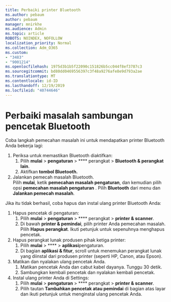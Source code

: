 ```yaml
---
title: Perbaiki printer Bluetooth
ms.author: pebaum
author: pebaum
manager: mnirkhe
ms.audience: Admin
ms.topic: article
ROBOTS: NOINDEX, NOFOLLOW
localization_priority: Normal
ms.collection: Adm_O365
ms.custom:
- "3483"
- "9001214"
ms.openlocfilehash: 1975d3b1b5f22090c151826b5cc044f8ef3787c3
ms.sourcegitcommit: bd80dd0469556397c3f48a9276afe8e9d793a2ae
ms.translationtype: MT
ms.contentlocale: id-ID
ms.lasthandoff: 12/19/2019
ms.locfileid: "40744646"
---
```

# <a name="fix-bluetooth-printer-connection-issues"></a>Perbaiki masalah sambungan pencetak Bluetooth

Coba langkah pemecahan masalah ini untuk mendapatkan printer Bluetooth Anda bekerja lagi:


1. Periksa untuk memastikan Bluetooth diaktifkan:
    1. Pilih **mulai** > **pengaturan** > **** perangkat > **Bluetooth & perangkat lain**.
    2. Aktifkan **tombol Bluetooth.**
2. Jalankan pemecah masalah Bluetooth. <br>
    Pilih **mulai**, ketik **pemecahan masalah pengaturan**, dan kemudian pilih opsi **pemecahan masalah pengaturan** . Pilih **Bluetooth** dari menu dan **Jalankan pemecah masalah**.

Jika itu tidak berhasil, coba hapus dan instal ulang printer Bluetooth Anda:

1. Hapus pencetak di pengaturan:
    1. Pilih **mulai** > **pengaturan** > **** perangkat > **printer & scanner**.
    2. Di bawah **printer & pemindai**, pilih printer Anda pemecahan masalah. Pilih **Hapus perangkat**. Ikuti petunjuk untuk sepenuhnya menghapus pencetak.
2. Hapus perangkat lunak produsen pihak ketiga printer:
    1. Pilih **mulai** > **** > **aplikasi**pengaturan.
    2. Di bagian **aplikasi & fitur**, scroll untuk menemukan perangkat lunak yang diinstal dari produsen printer (seperti HP, Canon, atau Epson).
3. Matikan dan nyalakan ulang pencetak Anda.
   1. Matikan pencetak Anda dan cabut kabel dayanya. Tunggu 30 detik. 
   2. Sambungkan kembali pencetak dan nyalakan kembali pencetak.
4. Instal ulang printer Anda di Settings:
    1. Pilih **mulai** > **pengaturan** > **** perangkat > **printer & scanner**.
    2. Pilih tautan **Tambahkan pencetak atau pemindai** di bagian atas layar dan ikuti petunjuk untuk menginstal ulang pencetak Anda.
